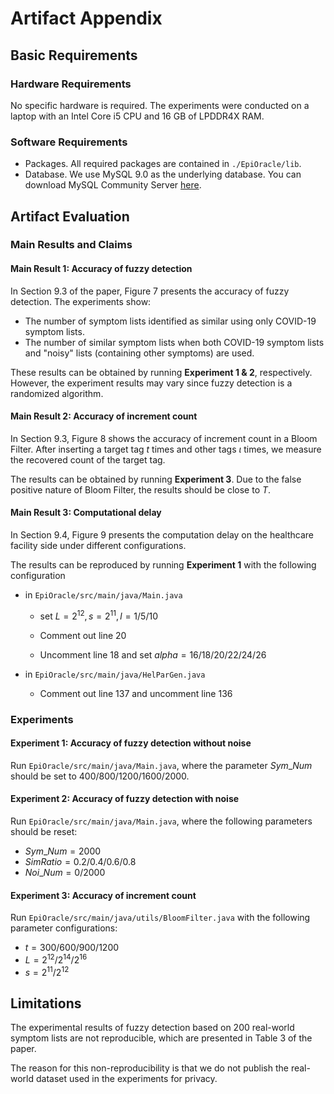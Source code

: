 # Artifact Appendix
## Basic Requirements
### Hardware Requirements
No specific hardware is required. The experiments were conducted on a laptop with an Intel Core i5 CPU and 16 GB of LPDDR4X RAM.

### Software Requirements
- Packages. All required packages are contained in `./EpiOracle/lib`.
- Database. We use MySQL 9.0 as the underlying database.  You can download MySQL Community Server [here](https://dev.mysql.com/downloads/mysql/).

## Artifact Evaluation
### Main Results and Claims
#### Main Result 1: Accuracy of fuzzy detection
In Section 9.3 of the paper, Figure 7 presents the accuracy of fuzzy detection. The experiments show:

- The number of symptom lists identified as similar using only COVID-19 symptom lists.
- The number of similar symptom lists when both COVID-19 symptom lists and "noisy" lists (containing other symptoms) are used.

These results can be obtained by running **Experiment 1 & 2**, respectively. However, the experiment results may vary since fuzzy detection is a randomized algorithm.

#### Main Result 2: Accuracy of increment count
In Section 9.3, Figure 8 shows the accuracy of increment count in a Bloom Filter. After inserting a target tag $t$ times and other tags $\iota$ times, we measure the recovered count of the target tag. 

The results can be obtained by running **Experiment 3**. Due to the false positive nature of Bloom Filter, the results should be close to $T$.

#### Main Result 3: Computational delay 

In Section 9.4, Figure 9 presents the computation delay on the healthcare facility side under different configurations. 

The results can be reproduced by running **Experiment 1** with the following configuration

- in `EpiOracle/src/main/java/Main.java`

  - set $L = 2^{12}, s = 2^{11}, l = 1/5/10$

  - Comment out line 20

  - Uncomment line 18 and set $alpha = 16/18/20/22/24/26$

- in `EpiOracle/src/main/java/HelParGen.java`

  - Comment out line 137 and uncomment line 136

### Experiments 
#### Experiment 1: Accuracy of fuzzy detection without noise
Run `EpiOracle/src/main/java/Main.java`, where the parameter $Sym\_Num$ should be set to $400/800/1200/1600/2000$.

#### Experiment 2: Accuracy of fuzzy detection with noise
Run `EpiOracle/src/main/java/Main.java`, where the following parameters should be reset:

-  $Sym\_Num = 2000$
- $SimRatio = 0.2/0.4/0.6/0.8$
- $Noi\_Num = 0/2000$

#### Experiment 3: Accuracy of increment count 
Run `EpiOracle/src/main/java/utils/BloomFilter.java` with the following parameter configurations:

- $t = 300/600/900/1200$
- $L = 2^{12}/2^{14}/2^{16}$
- $s = 2^{11}/2^{12}$

## Limitations
The experimental results of fuzzy detection based on 200 real-world symptom lists are not reproducible, which are presented in Table 3 of the paper.

The reason for this non-reproducibility is that we do not publish the real-world dataset used in the experiments for privacy.
